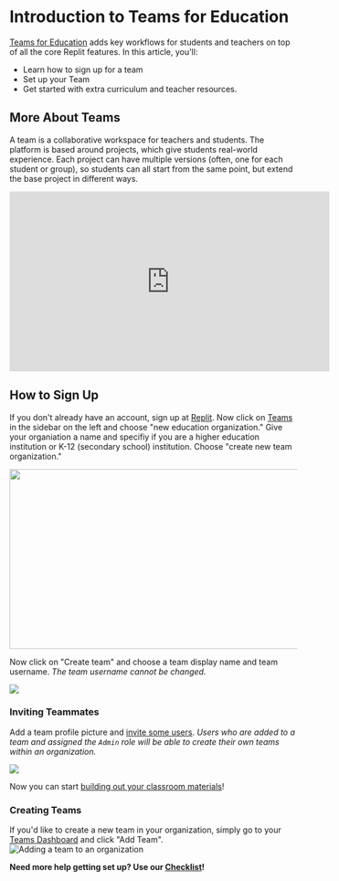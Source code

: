 # Introduction to Teams for Education

[Teams for Education](https://replit.com/teams-for-education) adds key workflows for students and teachers on top of all the core Replit features. In this article, you'll:
 * Learn how to sign up for a team
 * Set up your Team 
 * Get started with extra curriculum and teacher resources.

## More About Teams

A team is a collaborative workspace for teachers and students. The platform is based around projects, which give students real-world experience. Each project can have multiple versions (often, one for each student or group), so students can all start from the same point, but extend the base project in different ways.

<iframe width="560" height="315" src="https://www.youtube.com/embed/hCgGzIUJtY4" title="Intro to Teams for Education" frameborder="0" allow="accelerometer; autoplay; clipboard-write; encrypted-media; gyroscope; picture-in-picture" allowfullscreen></iframe>

## How to Sign Up

If you don't already have an account, sign up at [Replit](https://replit.com). Now click on [Teams](https://replit.com/teams) in the sidebar on the left and choose "new education organization." Give your organiation a name and specifiy if you are a higher education institution or K-12 (secondary school) institution. Choose "create new team organization."

<img src="/images/teamsForEducation/intro/neweduorg.png" width="560" height="315"/>


Now click on "Create team" and choose a team display name and team username. *The team username cannot be changed.*

![](/images/teamsForEducation/intro/teamname.png)

### Inviting Teammates
Add a team profile picture and [invite some users](/teams-edu/inviting-teachers-students). 
*Users who are added to a team and assigned the `Admin` role will be able to create their own teams within an organization.*

![](/images/teamsForEducation/intro/upload-pic.png)

Now you can start [building out your classroom materials](creating-projects-assignments)! 

### Creating Teams 
If you'd like to create a new team in your organization, simply go to your [Teams Dashboard](https://replit.com/teams) and click "Add Team". 
![Adding a team to an organization](/images/teamsForEducation/add_team.gif)


**Need more help getting set up? Use our [Checklist](teams-edu-checklist)!**
